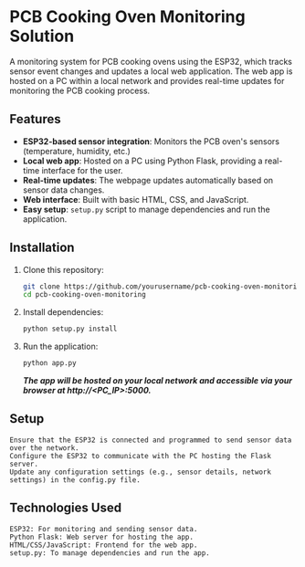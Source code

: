# PCB Cooking Oven Monitoring Solution

A monitoring system for PCB cooking ovens using the ESP32, which tracks sensor event changes and updates a local web application. The web app is hosted on a PC within a local network and provides real-time updates for monitoring the PCB cooking process.

## Features

- **ESP32-based sensor integration**: Monitors the PCB oven's sensors (temperature, humidity, etc.)
- **Local web app**: Hosted on a PC using Python Flask, providing a real-time interface for the user.
- **Real-time updates**: The webpage updates automatically based on sensor data changes.
- **Web interface**: Built with basic HTML, CSS, and JavaScript.
- **Easy setup**: `setup.py` script to manage dependencies and run the application.

## Installation

1. Clone this repository:
   ```bash
   git clone https://github.com/yourusername/pcb-cooking-oven-monitoring.git
   cd pcb-cooking-oven-monitoring
   ```
2. Install dependencies:
   ```bash
   python setup.py install
   ```
3. Run the application:
   ```bash
   python app.py
   ```
   ***The app will be hosted on your local network and accessible via your browser at http://<PC_IP>:5000.***
## Setup

    Ensure that the ESP32 is connected and programmed to send sensor data over the network.
    Configure the ESP32 to communicate with the PC hosting the Flask server.
    Update any configuration settings (e.g., sensor details, network settings) in the config.py file.

## Technologies Used

    ESP32: For monitoring and sending sensor data.
    Python Flask: Web server for hosting the app.
    HTML/CSS/JavaScript: Frontend for the web app.
    setup.py: To manage dependencies and run the app.
